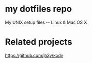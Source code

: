 # my dotfiles repo

My UNIX setup files -- Linux & Mac OS X

# Related projects

https://github.com/jh3y/kody
